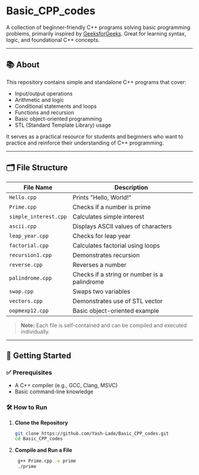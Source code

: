 # Basic_CPP_codes

A collection of beginner-friendly C++ programs solving basic programming problems, primarily inspired by [GeeksforGeeks](https://www.geeksforgeeks.org/). Great for learning syntax, logic, and foundational C++ concepts.

---

## 📚 About

This repository contains simple and standalone C++ programs that cover:

- Input/output operations
- Arithmetic and logic
- Conditional statements and loops
- Functions and recursion
- Basic object-oriented programming
- STL (Standard Template Library) usage

It serves as a practical resource for students and beginners who want to practice and reinforce their understanding of C++ programming.

---

## 🗂️ File Structure

| File Name               | Description                          |
|------------------------|--------------------------------------|
| `Hello.cpp`            | Prints "Hello, World!"               |
| `Prime.cpp`            | Checks if a number is prime          |
| `simple_interest.cpp`  | Calculates simple interest            |
| `ascii.cpp`            | Displays ASCII values of characters  |
| `leap_year.cpp`        | Checks for leap year                 |
| `factorial.cpp`        | Calculates factorial using loops      |
| `recursion1.cpp`       | Demonstrates recursion                |
| `reverse.cpp`          | Reverses a number                    |
| `palindrome.cpp`       | Checks if a string or number is a palindrome |
| `swap.cpp`             | Swaps two variables                   |
| `vectors.cpp`          | Demonstrates use of STL vector        |
| `oopmexp12.cpp`        | Basic object-oriented example         |

> **Note:** Each file is self-contained and can be compiled and executed individually.

---

## 🚀 Getting Started

### ✅ Prerequisites

- A C++ compiler (e.g., GCC, Clang, MSVC)
- Basic command-line knowledge

### 🛠️ How to Run

1. **Clone the Repository**
   ```bash
   git clone https://github.com/Yash-Lade/Basic_CPP_codes.git
   cd Basic_CPP_codes

2. **Compile and Run a File**
   ```bash
    g++ Prime.cpp -o prime
    ./prime

